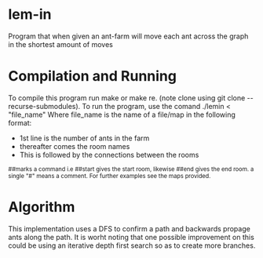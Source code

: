 # lem-in
Program that when given an ant-farm will move each ant across the graph in the shortest amount of moves

<h1>Compilation and Running</h1>
To compile this program run make or make re. (note clone using git clone --recurse-submodules).
To run the program, use the comand ./lemin < "file_name"
Where file_name is the name of a file/map in the following format:
<ul>
  <li> 1st line is the number of ants in the farm </li>
  <li> thereafter comes the room names </li>
  <li> This is followed by the connections between the rooms </li>
</ul>
<sub>##marks a command i.e ##start gives the start room, likewise ##end gives the end room. 
  a single "#" means a comment. For further examples see the maps provided.
</sub>
<h1>Algorithm</h1>
This implementation uses a DFS to confirm a path and backwards propage ants along the path.
It is worht noting that one possible improvement on this could be using an iterative depth first search so
as to create more branches.
